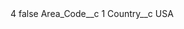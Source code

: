<?xml version="1.0" encoding="UTF-8"?>
<CustomMetadata xmlns="http://soap.sforce.com/2006/04/metadata" xmlns:xsi="http://www.w3.org/2001/XMLSchema-instance" xmlns:xsd="http://www.w3.org/2001/XMLSchema">
    <label>4</label>
    <protected>false</protected>
    <values>
        <field>Area_Code__c</field>
        <value xsi:type="xsd:string">1</value>
    </values>
    <values>
        <field>Country__c</field>
        <value xsi:type="xsd:string">USA</value>
    </values>
</CustomMetadata>
